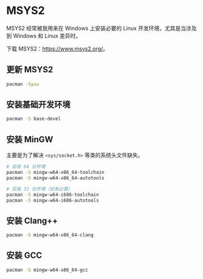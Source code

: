 # MSYS2

MSYS2 经常被我用来在 Windows 上安装必要的 Linux 开发环境，尤其是当涉及到 Windows 和 Linux 差异时。

下载 MSYS2：<https://www.msys2.org/>。

## 更新 MSYS2

```bash
pacman -Syuu
```

## 安装基础开发环境

```bash
pacman -S base-devel
```

## 安装 MinGW

主要是为了解决 `<sys/socket.h>` 等类的系统头文件缺失。

```bash
# 安装 64 位环境
pacman -S mingw-w64-x86_64-toolchain
pacman -S mingw-w64-x86_64-autotools

# 安装 32 位环境（如有必要）
pacman -S mingw-w64-i686-toolchain
pacman -S mingw-w64-i686-autotools
```

## 安装 Clang++

```bash
pacman -S mingw-w64-x86_64-clang
```

## 安装 GCC

```bash
pacman -S mingw-w64-x86_64-gcc
```
